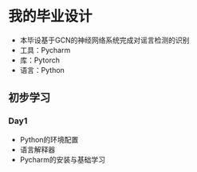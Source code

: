 # 我的毕业设计
- 本毕设基于GCN的神经网络系统完成对谣言检测的识别
- 工具：Pycharm
- 库：Pytorch
- 语言：Python
## 初步学习
### Day1
- Python的环境配置
- 语言解释器
- Pycharm的安装与基础学习